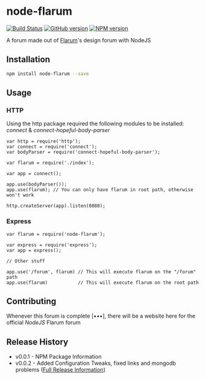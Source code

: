 # node-flarum


[![Build Status](https://travis-ci.org/datitisev/node-flarum.svg?branch=master)](https://travis-ci.org/datitisev/node-flarum) [![GitHub version](https://badge.fury.io/gh/datitisev%2Fnode-flarum.svg)](https://badge.fury.io/gh/datitisev%2Fnode-flarum) [![NPM version](https://badge.fury.io/js/node-flarum.svg)](https://badge.fury.io/js/node-flarum)

A forum made out of [Flarum](http://flarum.org)'s design forum with NodeJS

## Installation

```sh
npm install node-flarum --save
```

## Usage

### HTTP

Using the http package required the following modules to be installed: *connect* & *connect-hopeful-body-parser*

```node
var http = require('http');
var connect = require('connect');
var bodyParser = require('connect-hopeful-body-parser');

var flarum = require('./index');

var app = connect();

app.use(bodyParser());
app.use(flarum); // You can only have flarum in root path, otherwise won't work

http.createServer(app).listen(8080);
```

### Express

```node
var flarum = require('node-flarum');

var express = require('express');
var app = express();

// Other stuff

app.use('/forum', flarum) // This will execute flarum on the "/forum" path
app.use(flarum)           // This will execute flarum on the root path
```



## Contributing

Whenever this forum is complete [•••], there will be a website here for the official *NodeJS* Flarum forum


## Release History

* v0.0.1 - NPM Package Information
* v0.0.2 - Added Configuration Tweaks, fixed links and mongodb problems ([Full Release Information](https://github.com/datitisev/node-flarum/releases/tag/v0.0.2))
